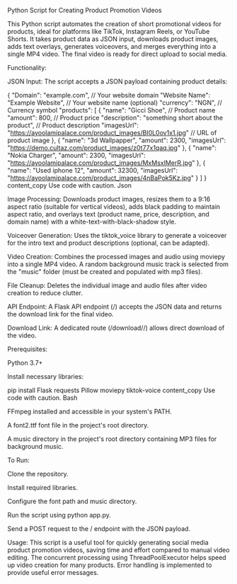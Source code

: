 Python Script for Creating Product Promotion Videos

This Python script automates the creation of short promotional videos for products, ideal for platforms like TikTok, Instagram Reels, or YouTube Shorts. It takes product data as JSON input, downloads product images, adds text overlays, generates voiceovers, and merges everything into a single MP4 video. The final video is ready for direct upload to social media.

Functionality:

JSON Input: The script accepts a JSON payload containing product details:

{
  "Domain": "example.com",          // Your website domain
  "Website Name": "Example Website", // Your website name (optional)
  "currency": "NGN",                // Currency symbol
  "products": [
    {
      "name": "Gicci Shoe",          // Product name
      "amount": 800,                // Product price
      "description": "something short about the product", // Product description
      "imagesUrl": "https://ayoolamipalace.com/product_images/BI0L0ov1x1.jpg" // URL of product image
    },
    {
      "name": "3d Wallpapper",
      "amount": 2300,
      "imagesUrl": "https://demo.cultaz.com/product_images/z0t77x1qaq.jpg"
    },
    {
      "name": "Nokia Charger",
      "amount": 2300,
      "imagesUrl": "https://ayoolamipalace.com/product_images/MxMsxIMerR.jpg"
    },
    {
      "name": "Used iphone 12",
      "amount": 32300,
      "imagesUrl": "https://ayoolamipalace.com/product_images/4nBaPok5Kz.jpg"
    }
  ]
}
content_copy
Use code with caution.
Json

Image Processing: Downloads product images, resizes them to a 9:16 aspect ratio (suitable for vertical videos), adds black padding to maintain aspect ratio, and overlays text (product name, price, description, and domain name) with a white-text-with-black-shadow style.

Voiceover Generation: Uses the tiktok_voice library to generate a voiceover for the intro text and product descriptions (optional, can be adapted).

Video Creation: Combines the processed images and audio using moviepy into a single MP4 video. A random background music track is selected from the "music" folder (must be created and populated with mp3 files).

File Cleanup: Deletes the individual image and audio files after video creation to reduce clutter.

API Endpoint: A Flask API endpoint (/) accepts the JSON data and returns the download link for the final video.

Download Link: A dedicated route (/download/<domain>/<filename>) allows direct download of the video.

Prerequisites:

Python 3.7+

Install necessary libraries:

pip install Flask requests Pillow moviepy tiktok-voice
content_copy
Use code with caution.
Bash

FFmpeg installed and accessible in your system's PATH.

A font2.ttf font file in the project's root directory.

A music directory in the project's root directory containing MP3 files for background music.

To Run:

Clone the repository.

Install required libraries.

Configure the font path and music directory.

Run the script using python app.py.

Send a POST request to the / endpoint with the JSON payload.

Usage: This script is a useful tool for quickly generating social media product promotion videos, saving time and effort compared to manual video editing. The concurrent processing using ThreadPoolExecutor helps speed up video creation for many products. Error handling is implemented to provide useful error messages.
